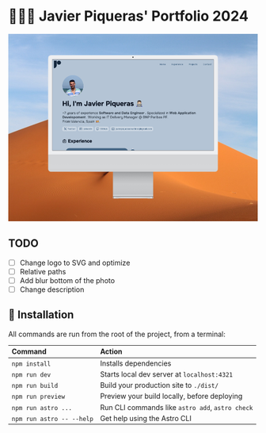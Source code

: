 # 👨🏻‍💻 Javier Piqueras' Portfolio 2024

![Portfolio Screenshot on browser's view mode](/public/screenshot.png)

## TODO
- [ ] Change logo to SVG and optimize
- [ ] Relative paths
- [ ] Add blur bottom of the photo
- [ ] Change description

## 🧞 Installation

All commands are run from the root of the project, from a terminal:

| Command                   | Action                                           |
| :------------------------ | :----------------------------------------------- |
| `npm install`             | Installs dependencies                            |
| `npm run dev`             | Starts local dev server at `localhost:4321`      |
| `npm run build`           | Build your production site to `./dist/`          |
| `npm run preview`         | Preview your build locally, before deploying     |
| `npm run astro ...`       | Run CLI commands like `astro add`, `astro check` |
| `npm run astro -- --help` | Get help using the Astro CLI                     |
